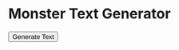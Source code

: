 <h1>Monster Text Generator</h1>
<button id="generateButton" onclick="generateText()">Generate Text</button>
<p id="generatedText"></p>

<script>
  const cvsBiomes = ['/CSV/Monster - 01_Arctic.csv', '/CSV/Monster - 02_Desert.csv', '/CSV/Monster - 03_Forest.csv', '/CSV/Monster - 04_Hills.csv', '/CSV/Monster - 05_Jungle.csv', '/CSV/Monster - 06_Mountain.csv', '/CSV/Monster - 07_Plains.csv', '/CSV/Monster - 08_Swamp.csv', '/CSV/Monster - 09_City.csv', '/CSV/Monster - 10_Sea.csv'];

  // Name of the specific CVS to use for 10% of the time
  const underdarkCvs = '/CSV/Monster - 11_Gate.csv';

  async function getRandomCell(csvFile, columnIndex) {
    const response = await fetch(csvFile);
    const data = await response.text();
    const rows = data.split('\n').filter(row => row.trim() !== '');
    const cells = rows.map(row => row.split(/,(?=(?:(?:[^"]*"){2})*[^"]*$)/).map(cell => cell.trim())[columnIndex]).filter((cell, index) => cell !== '' && index !== 0);
    const randomCell = cells[Math.floor(Math.random() * cells.length)] || '';
    const regex = /<a href='(.*?)'>(.*?)<\/a>/;
    const match = randomCell.match(regex);
    if (match) {
      const link = match[1];
      const text = match[2];
      return `<a href="${link}">${text}</a>`;
    } else {
      return randomCell;
    }
  }

async function getMonsterIndexCell(csvFile, columnIndex, sequences) {
    const response = await fetch(csvFile);
    const data = await response.text();
    const rows = data.split('\n').filter(row => row.trim() !== '');
    const cells = rows.map(row => row.split(/,(?=(?:(?:[^"]*"){2})*[^"]*$)/).map(cell => cell.trim()));
    const filteredRows = cells.filter(row => sequences.includes(row[0]));
    const randomRow = filteredRows[Math.floor(Math.random() * filteredRows.length)];
    const randomCell = randomRow.slice(columnIndex, columnIndex + 6)[Math.floor(Math.random() * 6)] || '';
    const regex = /<a href='(.*?)'>(.*?)<\/a>/;
    const match = randomCell.match(regex);
    if (match) {
      const link = match[1];
      const text = match[2];
      return `<a href="${link}">${text}</a>`;
    } else {
      return randomCell;
    }
}

async function generateText() {
  let sentence = '';
  const csvFile = cvsBiomes[Math.floor(Math.random() * cvsBiomes.length)];
  const regex = /\d{4}/g;
  const sequences = sentence.match(regex) || [];
  let cells;

  try {
    cells = await Promise.all(Array.from({ length: 12 }, (_, i) => {
      const cell = getRandomCell(csvFile, i + 3);
      return cell.then(result => {
        // Check if the cell value is a sequence of 4 numbers
        if (/^\d{4}$/.test(result)) {
          // Get the random cell from Monster - Index CSV
          const indexCsv = '/CSV/Monster - Index.csv';
          return getMonsterIndexCell(indexCsv, 32, parseInt(result) - 1);
        }
        return result;
      });
    }));
  } catch (error) {
    console.error(error);
    cells = [];
  }

  // Concatenate the cells into a single sentence
  let sentence = cells.join(' ');

  // Find all 4-digit sequences in the sentence
  const regex = /\d{4}/g;

  // Add content of columns 4-7 of specific CSV 10% of the time
  if (csvFile !== underdarkCvs && Math.random() < 0.1) {
    const specificCells = await Promise.all([
      getRandomCell(underdarkCvs, 4),
      getRandomCell(underdarkCvs, 5),
      getRandomCell(underdarkCvs, 6),
      getRandomCell(underdarkCvs, 7)
    ]);
    cells.push(...specificCells);
    sentence += ' ' + specificCells.join(' ');
  }

  // Replace each sequence with a random cell from Monster - Index CSV
  for (let sequence of sequences) {
    const indexCsv = '/CSV/Monster - Index.csv';
    const randomCell = await getMonsterIndexCell(indexCsv, Math.floor(Math.random() * 6) + 31, sequence);
    sentence = sentence.replace(sequence, randomCell);
  }

  const generatedText = document.getElementById("generatedText");
  generatedText.innerHTML = sentence;

  return { original: sentence, sequences };
}

</script>
